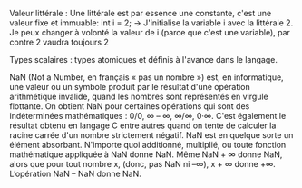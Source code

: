 Valeur littérale : Une littérale est par essence une constante, c'est une valeur fixe et immuable:
int i = 2;
-> J'initialise la variable i avec la littérale 2. Je peux changer à volonté la valeur de i (parce que c'est une variable), par contre 2 vaudra toujours 2 

Types scalaires : types atomiques et définis à l'avance dans le langage.

NaN (Not a Number, en français « pas un nombre ») est, en informatique, une valeur ou un symbole produit par le résultat d'une opération arithmétique invalide, quand les nombres sont représentés en virgule flottante. On obtient NaN pour certaines opérations qui sont des indéterminées mathématiques : 0/0, ∞ – ∞, ∞/∞, 0·∞. C'est également le résultat obtenu en langage C entre autres quand on tente de calculer la racine carrée d'un nombre strictement négatif.
NaN est en quelque sorte un élément absorbant. N'importe quoi additionné, multiplié, ou toute fonction mathématique appliquée à NaN donne NaN. Même NaN + ∞ donne NaN, alors que pour tout nombre x, (donc, pas NaN ni –∞), x + ∞ donne +∞. L’opération NaN – NaN donne NaN.
